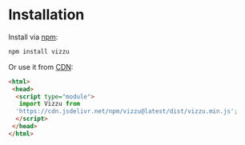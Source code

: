 # Installation

Install via [npm](https://www.npmjs.com/package/vizzu):

```sh
npm install vizzu
```

Or use it from [CDN](https://www.jsdelivr.com/package/npm/vizzu):

```html
<html>
 <head>
  <script type="module">
   import Vizzu from 
  'https://cdn.jsdelivr.net/npm/vizzu@latest/dist/vizzu.min.js';
  </script>
 </head>
</html>

```
